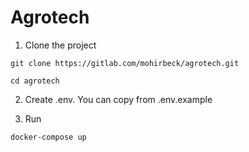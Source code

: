 # Agrotech

1. Clone the project

```
git clone https://gitlab.com/mohirbeck/agrotech.git

cd agrotech
```

2. Create .env. You can copy from .env.example

3. Run

```
docker-compose up
```
